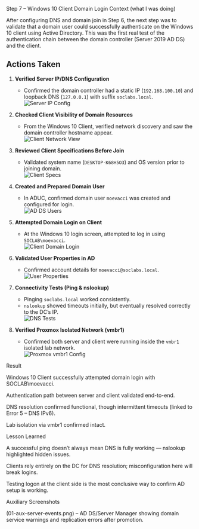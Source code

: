 Step 7 – Windows 10 Client Domain Login
Context (what I was doing)

After configuring DNS and domain join in Step 6, the next step was to validate that a domain user could successfully authenticate on the Windows 10 client using Active Directory. This was the first real test of the authentication chain between the domain controller (Server 2019 AD DS) and the client.

## Actions Taken  

1. **Verified Server IP/DNS Configuration**  
   - Confirmed the domain controller had a static IP (`192.168.100.10`) and loopback DNS (`127.0.0.1`) with suffix `soclabs.local`.  
   ![Server IP Config](Step-7/01-server-ipconfig.png)  

2. **Checked Client Visibility of Domain Resources**  
   - From the Windows 10 Client, verified network discovery and saw the domain controller hostname appear.  
   ![Client Network View](Step-7/02-client-network-view.png)  

3. **Reviewed Client Specifications Before Join**  
   - Validated system name (`DESKTOP-K68H5O3`) and OS version prior to joining domain.  
   ![Client Specs](Step-7/03-client-specs.png)  

4. **Created and Prepared Domain User**  
   - In ADUC, confirmed domain user `moevacci` was created and configured for login.  
   ![AD DS Users](Step-7/04-ad-ds-users.png)  

5. **Attempted Domain Login on Client**  
   - At the Windows 10 login screen, attempted to log in using `SOCLAB\moevacci`.  
   ![Client Domain Login](Step-7/05-client-domain-login.png)  

6. **Validated User Properties in AD**  
   - Confirmed account details for `moevacci@soclabs.local`.  
   ![User Properties](Step-7/06-user-properties.png)  

7. **Connectivity Tests (Ping & nslookup)**  
   - Pinging `soclabs.local` worked consistently.  
   - `nslookup` showed timeouts initially, but eventually resolved correctly to the DC’s IP.  
   ![DNS Tests](Step-7/07-dns-tests.png)  

8. **Verified Proxmox Isolated Network (vmbr1)**  
   - Confirmed both server and client were running inside the `vmbr1` isolated lab network.  
   ![Proxmox vmbr1 Config](Step-7/08-vmbr1-config.png)  

Result

Windows 10 Client successfully attempted domain login with SOCLAB\moevacci.

Authentication path between server and client validated end-to-end.

DNS resolution confirmed functional, though intermittent timeouts (linked to Error 5 – DNS IPv6).

Lab isolation via vmbr1 confirmed intact.

Lesson Learned

A successful ping doesn’t always mean DNS is fully working — nslookup highlighted hidden issues.

Clients rely entirely on the DC for DNS resolution; misconfiguration here will break logins.

Testing logon at the client side is the most conclusive way to confirm AD setup is working.

Auxiliary Screenshots

(01-aux-server-events.png) – AD DS/Server Manager showing domain service warnings and replication errors after promotion.

